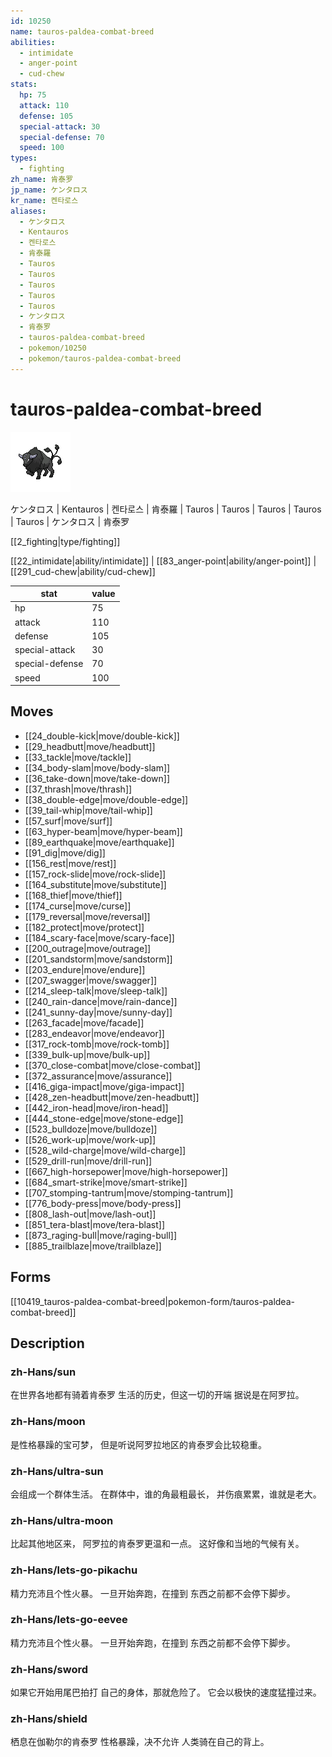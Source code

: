 ```yaml
---
id: 10250
name: tauros-paldea-combat-breed
abilities:
  - intimidate
  - anger-point
  - cud-chew
stats:
  hp: 75
  attack: 110
  defense: 105
  special-attack: 30
  special-defense: 70
  speed: 100
types:
  - fighting
zh_name: 肯泰罗
jp_name: ケンタロス
kr_name: 켄타로스
aliases:
  - ケンタロス
  - Kentauros
  - 켄타로스
  - 肯泰羅
  - Tauros
  - Tauros
  - Tauros
  - Tauros
  - Tauros
  - ケンタロス
  - 肯泰罗
  - tauros-paldea-combat-breed
  - pokemon/10250
  - pokemon/tauros-paldea-combat-breed
---
```

# tauros-paldea-combat-breed

![](https://raw.githubusercontent.com/PokeAPI/sprites/master/sprites/pokemon/10250.png)

ケンタロス | Kentauros | 켄타로스 | 肯泰羅 | Tauros | Tauros | Tauros | Tauros | Tauros | ケンタロス | 肯泰罗

[[2_fighting|type/fighting]]

[[22_intimidate|ability/intimidate]] | [[83_anger-point|ability/anger-point]] | [[291_cud-chew|ability/cud-chew]]

|stat|value|
|---|---|
|hp|75|
|attack|110|
|defense|105|
|special-attack|30|
|special-defense|70|
|speed|100|


## Moves

- [[24_double-kick|move/double-kick]]
- [[29_headbutt|move/headbutt]]
- [[33_tackle|move/tackle]]
- [[34_body-slam|move/body-slam]]
- [[36_take-down|move/take-down]]
- [[37_thrash|move/thrash]]
- [[38_double-edge|move/double-edge]]
- [[39_tail-whip|move/tail-whip]]
- [[57_surf|move/surf]]
- [[63_hyper-beam|move/hyper-beam]]
- [[89_earthquake|move/earthquake]]
- [[91_dig|move/dig]]
- [[156_rest|move/rest]]
- [[157_rock-slide|move/rock-slide]]
- [[164_substitute|move/substitute]]
- [[168_thief|move/thief]]
- [[174_curse|move/curse]]
- [[179_reversal|move/reversal]]
- [[182_protect|move/protect]]
- [[184_scary-face|move/scary-face]]
- [[200_outrage|move/outrage]]
- [[201_sandstorm|move/sandstorm]]
- [[203_endure|move/endure]]
- [[207_swagger|move/swagger]]
- [[214_sleep-talk|move/sleep-talk]]
- [[240_rain-dance|move/rain-dance]]
- [[241_sunny-day|move/sunny-day]]
- [[263_facade|move/facade]]
- [[283_endeavor|move/endeavor]]
- [[317_rock-tomb|move/rock-tomb]]
- [[339_bulk-up|move/bulk-up]]
- [[370_close-combat|move/close-combat]]
- [[372_assurance|move/assurance]]
- [[416_giga-impact|move/giga-impact]]
- [[428_zen-headbutt|move/zen-headbutt]]
- [[442_iron-head|move/iron-head]]
- [[444_stone-edge|move/stone-edge]]
- [[523_bulldoze|move/bulldoze]]
- [[526_work-up|move/work-up]]
- [[528_wild-charge|move/wild-charge]]
- [[529_drill-run|move/drill-run]]
- [[667_high-horsepower|move/high-horsepower]]
- [[684_smart-strike|move/smart-strike]]
- [[707_stomping-tantrum|move/stomping-tantrum]]
- [[776_body-press|move/body-press]]
- [[808_lash-out|move/lash-out]]
- [[851_tera-blast|move/tera-blast]]
- [[873_raging-bull|move/raging-bull]]
- [[885_trailblaze|move/trailblaze]]

## Forms



[[10419_tauros-paldea-combat-breed|pokemon-form/tauros-paldea-combat-breed]]

## Description

### zh-Hans/sun

在世界各地都有骑着肯泰罗
生活的历史，但这一切的开端
据说是在阿罗拉。

### zh-Hans/moon

是性格暴躁的宝可梦，
但是听说阿罗拉地区的肯泰罗会比较稳重。

### zh-Hans/ultra-sun

会组成一个群体生活。
在群体中，谁的角最粗最长，
并伤痕累累，谁就是老大。

### zh-Hans/ultra-moon

比起其他地区来，
阿罗拉的肯泰罗更温和一点。
这好像和当地的气候有关。

### zh-Hans/lets-go-pikachu

精力充沛且个性火暴。
一旦开始奔跑，在撞到
东西之前都不会停下脚步。

### zh-Hans/lets-go-eevee

精力充沛且个性火暴。
一旦开始奔跑，在撞到
东西之前都不会停下脚步。

### zh-Hans/sword

如果它开始用尾巴拍打
自己的身体，那就危险了。
它会以极快的速度猛撞过来。

### zh-Hans/shield

栖息在伽勒尔的肯泰罗
性格暴躁，决不允许
人类骑在自己的背上。


